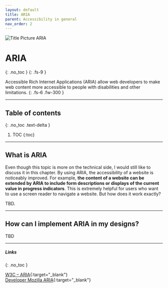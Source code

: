 ```yaml
---
layout: default
title: ARIA
parent: Accessibility in general
nav_order: 2
---
```


<img src="{{ '/assets/images/ARIA.png' | prepend: site.baseurl }}" alt="Title Picture ARIA" title="Title Picture ARIA"/>

# ARIA
{: .no_toc }
{: .fs-9 }

Accessible Rich Internet Applications (ARIA) allow web developers to make web content more accessible to people with disabilities and other limitations. 
{: .fs-6 .fw-300 }

---

## Table of contents
{: .no_toc .text-delta }

1. TOC
{:toc}

---

## What is ARIA

Even though this topic is more on the technical side, I would still like to discuss it in this chapter. By using ARIA, the accessibility of a website is noticeably improved. For example, **the content of a website can be extended by ARIA to include form descriptions or displays of the current value in progress indicators**. This is extremely helpful for users who want to use a screen reader to navigate a website. But how does it work exactly?

TBD.

---

## How can I implement ARIA in my designs?

TBD

---

##### Links
{: .no_toc }

[W3C – ARIA](https://www.w3.org/WAI/standards-guidelines/aria/ "W3C: WAI-ARIA Overview"){:target="_blank"} <br>
[Developer Mozilla ARIA](https://developer.mozilla.org/en-US/docs/Web/Accessibility/ARIA "Developer Mozilla ARIA"){:target="_blank"}
